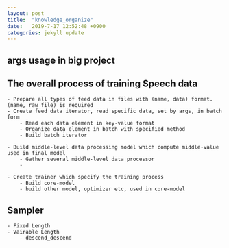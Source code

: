 ```yaml
---
layout: post
title:  "knowledge_organize"
date:   2019-7-17 12:52:48 +0900
categories: jekyll update
---
```


## args usage in big project



## The overall process of training Speech data
    - Prepare all types of feed data in files with (name, data) format. (name, raw_file) is required
    - Create feed data iterator, read specific data, set by args, in batch form
        - Read each data element in key-value format
        - Organize data element in batch with specified method
        - Build batch iterator

    - Build middle-level data processing model which compute middle-value used in final model
        - Gather several middle-level data processor
        - 

    - Create trainer which specify the training process
        - Build core-model
        - build other model, optimizer etc, used in core-model


## Sampler
    - Fixed Length
    - Vairable Length
        - descend_descend
 
